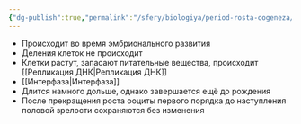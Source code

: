 ```yaml
---
{"dg-publish":true,"permalink":"/sfery/biologiya/period-rosta-oogeneza/","tags":["Общаябиология"]}
---
```


- Происходит во время эмбрионального развития
- Деления клеток не происходит
- Клетки растут, запасают питательные вещества, происходит [[Репликация ДНК\|Репликация ДНК]]
- [[Интерфаза\|Интерфаза]]
- Длится намного дольше, однако завершается ещё до рождения
- После прекращения роста ооциты первого порядка до наступления половой зрелости сохраняются без изменения